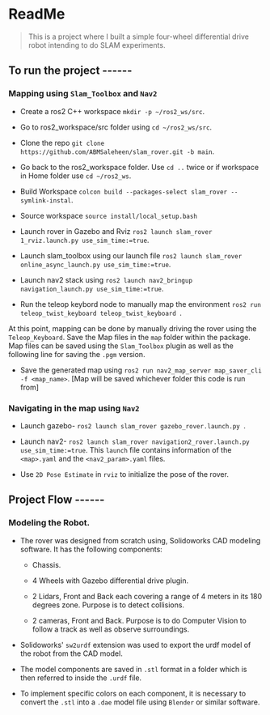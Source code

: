 # ReadMe
> This is a project where I built a simple four-wheel differential drive robot intending to do SLAM experiments.


## To run the project ------

### Mapping using `Slam_Toolbox` and `Nav2`

- Create a ros2 C++ workspace `mkdir -p ~/ros2_ws/src`.

- Go to ros2_workspace/src folder using `cd ~/ros2_ws/src`.

- Clone the repo `git clone https://github.com/ABMSaleheen/slam_rover.git -b main`.

- Go back to the ros2_workspace folder. Use `cd ..` twice or if workspace in Home folder use `cd ~/ros2_ws`.

- Build Workspace `colcon build --packages-select slam_rover --symlink-instal`.

- Source workspace  `source install/local_setup.bash`

- Launch rover in Gazebo and Rviz `ros2 launch slam_rover 1_rviz.launch.py use_sim_time:=true`.

- Launch slam_toolbox using our launch file `ros2 launch slam_rover online_async_launch.py use_sim_time:=true`.

- Launch nav2 stack using `ros2 launch nav2_bringup navigation_launch.py use_sim_time:=true`.

- Run the teleop keybord node to manually map the environment `ros2 run teleop_twist_keyboard teleop_twist_keyboard `.

At this point, mapping can be done by manually driving the rover using the `Teleop_Keyboard`. Save the Map files in the `map` folder within the package. Map files can be saved using the `Slam_Toolbox` plugin as well as the following line for saving the `.pgm` version.

- Save the generated map using `ros2 run nav2_map_server map_saver_cli -f <map_name>`. [Map will be saved whichever     folder this code is run from]

### Navigating in the map using `Nav2`

- Launch gazebo- `ros2 launch slam_rover gazebo_rover.launch.py `.

- Launch nav2- `ros2 launch slam_rover navigation2_rover.launch.py use_sim_time:=true`. This `launch` file contains information of the `<map>.yaml` and the `<nav2_param>.yaml` files.

- Use `2D Pose Estimate` in `rviz` to initialize the pose of the rover.


## Project Flow ------

### Modeling the Robot.

- The rover was designed from scratch using, Solidoworks CAD modeling software. It has the following components:

    * Chassis.

    * 4 Wheels with Gazebo differential drive plugin.

    * 2 Lidars, Front and Back each covering a range of 4 meters in its 180 degrees zone. Purpose is to detect collisions.

    * 2 cameras, Front and Back. Purpose is to do Computer Vision to follow a track as well as observe surroundings.


- Solidoworks' `sw2urdf` extension was used to export the urdf model of the robot from the CAD model. 

- The model components are saved in `.stl` format in a folder which is then referred to inside the `.urdf` file. 

- To implement specific colors on each component, it is necessary to convert the `.stl` into a `.dae` model file using `Blender` or similar software.




